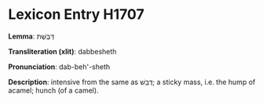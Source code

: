 # Lexicon Entry H1707

**Lemma**: דַּבֶּשֶׁת

**Transliteration (xlit)**: dabbesheth

**Pronunciation**: dab-beh'-sheth

**Description**:
intensive from the same as דְּבַשׁ; a sticky mass, i.e. the hump of acamel; hunch (of a camel).
